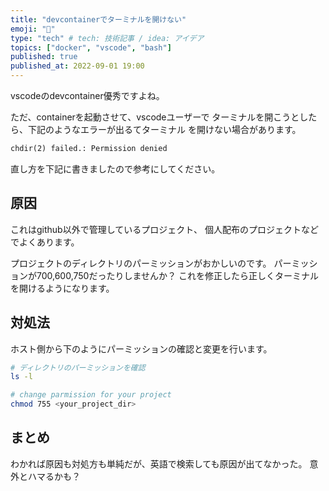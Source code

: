 ```yaml
---
title: "devcontainerでターミナルを開けない"
emoji: "💨"
type: "tech" # tech: 技術記事 / idea: アイデア
topics: ["docker", "vscode", "bash"]
published: true
published_at: 2022-09-01 19:00 
---
```


vscodeのdevcontainer優秀ですよね。

ただ、containerを起動させて、vscodeユーザーで
ターミナルを開こうとしたら、下記のようなエラーが出るてターミナル
を開けない場合があります。

```txt
chdir(2) failed.: Permission denied
```

直し方を下記に書きましたので参考にしてください。

## 原因

これはgithub以外で管理しているプロジェクト、
個人配布のプロジェクトなどでよくあります。

プロジェクトのディレクトリのパーミッションがおかしいのです。
パーミッションが700,600,750だったりしませんか？
これを修正したら正しくターミナルを開けるようになります。

## 対処法

ホスト側から下のようにパーミッションの確認と変更を行います。

```bash
# ディレクトリのパーミッションを確認
ls -l

# change parmission for your project
chmod 755 <your_project_dir>

```

## まとめ

わかれば原因も対処方も単純だが、英語で検索しても原因が出てなかった。
意外とハマるかも？
